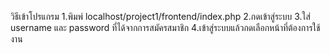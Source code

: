 วิธีเข้าโปรแกรม
1.พิมพ์ localhost/project1/frontend/index.php
2.กดเข้าสู่ระบบ
3.ใส่ username และ password ที่ได้จากการสมัครสมาชิก
4.เข้าสู่ระบบแล้วกดเลือกหน้าที่ต้องการใช้งาน
